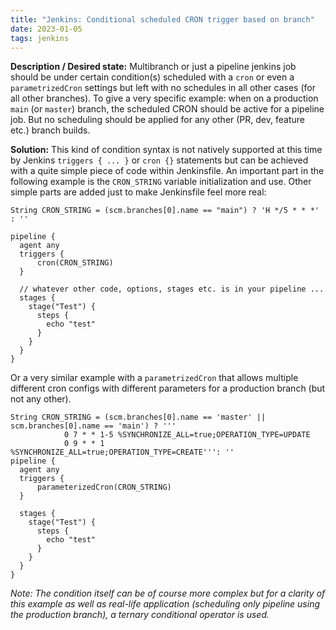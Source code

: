 ```yaml
---
title: "Jenkins: Conditional scheduled CRON trigger based on branch"
date: 2023-01-05
tags: jenkins
---
```


**Description / Desired state:** Multibranch or just a pipeline jenkins job should be under certain condition(s) scheduled with a `cron` or even a `parametrizedCron` settings but left with no schedules in all other cases (for all other branches).
To give a very specific example: when on a production `main` (or `master`) branch, the scheduled CRON should be active for a pipeline job. But no scheduling should be applied for any other (PR, dev, feature etc.) branch builds.

**Solution:** This kind of condition syntax is not natively supported at this time by Jenkins `triggers { ... }` or `cron {}` statements but can be achieved with a quite simple piece of code within Jenkinsfile.
An important part in the following example is the `CRON_STRING` variable initialization and use. Other simple parts are added just to make Jenkinsfile feel more real:

```
String CRON_STRING = (scm.branches[0].name == "main") ? 'H */5 * * *' : ''

pipeline {
  agent any
  triggers {
      cron(CRON_STRING)
  }

  // whatever other code, options, stages etc. is in your pipeline ...
  stages {
    stage("Test") {
      steps {
        echo "test"
      }
    }
  }
}
```

Or a very similar example with a `parametrizedCron` that allows multiple different cron configs with different parameters for a production branch (but not any other).

```
String CRON_STRING = (scm.branches[0].name == 'master' || scm.branches[0].name == 'main') ? '''
            0 7 * * 1-5 %SYNCHRONIZE_ALL=true;OPERATION_TYPE=UPDATE
            0 9 * * 1   %SYNCHRONIZE_ALL=true;OPERATION_TYPE=CREATE''': ''
pipeline {
  agent any
  triggers {
      parameterizedCron(CRON_STRING)
  }

  stages {
    stage("Test") {
      steps {
        echo "test"
      }
    }
  }
}
```

_Note: The condition itself can be of course more complex but for a clarity of this example as well as real-life application (scheduling only pipeline using the production branch), a ternary conditional operator is used._
